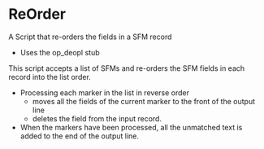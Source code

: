 # ReOrder
A Script that re-orders the fields in a SFM record
 * Uses the op_deopl stub

This script accepts a list of SFMs and re-orders the SFM fields in each record into the list order. 
  * Processing each marker in the list in reverse order
      *  moves all the fields of the current marker to the front of the output line
      * deletes the field from the input record.
   * When the markers have been processed, all the unmatched text is added to the end of the output line.


